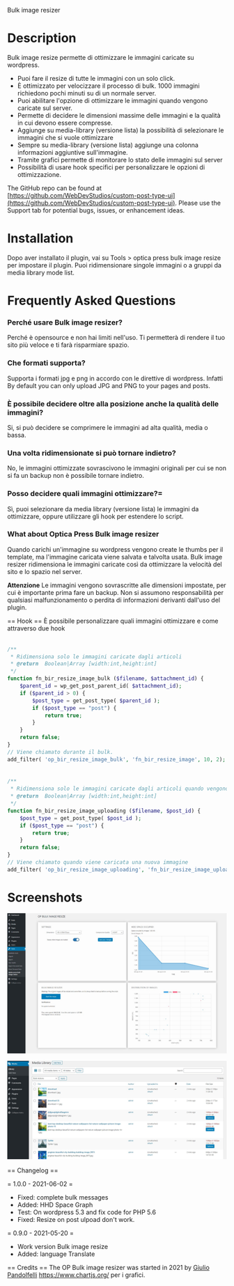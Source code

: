 Bulk image resizer

# Description

Bulk image resize permette di ottimizzare le immagini caricate su wordpress.

- Puoi fare il resize di tutte le immagini con un solo click.
- È ottimizzato per velocizzare il processo di bulk. 1000 immagini richiedono pochi minuti su di un normale server.
- Puoi abilitare l'opzione di ottimizzare le immagini quando vengono caricate sul server. 
- Permette di decidere le dimensioni massime delle immagini e la qualità in cui devono essere compresse.
- Aggiunge su media-library (versione lista) la possibilità di selezionare le immagini che si vuole ottimizzare
- Sempre su media-library (versione lista) aggiunge una colonna informazioni aggiuntive sull'immagine.
- Tramite grafici permette di monitorare lo stato delle immagini sul server
- Possibilità di usare hook specifici per personalizzare le opzioni di ottimizzazione.

 The GitHub repo can be found at [https://github.com/WebDevStudios/custom-post-type-ui](https://github.com/WebDevStudios/custom-post-type-ui). Please use the Support tab for potential bugs, issues, or enhancement ideas.


# Installation

Dopo aver installato il plugin, vai su Tools > optica press bulk image resize per impostare il plugin.
Puoi ridimensionare singole immagini o a gruppi da media library mode list.

# Frequently Asked Questions

### Perché usare Bulk image resizer? 
Perché è opensource e non hai limiti nell'uso. Ti permetterà di rendere il tuo sito più veloce e ti farà risparmiare spazio. 

### Che formati supporta? 
Supporta i formati jpg e png in accordo con le direttive di wordpress. Infatti By default you can only upload JPG and PNG to your pages and posts. 

### È possibile decidere oltre alla posizione anche la qualità delle immagini? 
Si, si può decidere se comprimere le immagini ad alta qualità, media o bassa.

### Una volta ridimensionate si può tornare indietro?
No, le immagini ottimizzate sovrascivono le immagini originali per cui se non si fa un backup non è possibile tornare indietro.

### Posso decidere quali immagini ottimizzare?=
Sì, puoi selezionare da media library (versione lista) le immagini da ottimizzare, oppure utilizzare gli hook per estendere lo script.

### What about Optica Press Bulk image resizer

Quando carichi un'immagine su wordpress vengono create le thumbs per il template, ma l'immagine caricata viene salvata e talvolta usata. 
Bulk image resizer ridimensiona le immagini caricate così da ottimizzare la velocità del sito e lo spazio nel server.

**Attenzione**
Le immagini vengono sovrascritte alle dimensioni impostate, per cui è importante prima fare un backup. 
Non si assumono responsabilità per qualsiasi malfunzionamento o perdita di informazioni derivanti dall'uso del plugin.

== Hook  ==
È possibile personalizzare quali immagini ottimizzare e come attraverso due hook

```php

/**
 * Ridimensiona solo le immagini caricate dagli articoli
 * @return  Boolean|Array [width:int,height:int]
 */
function fn_bir_resize_image_bulk ($filename, $attachment_id) {
	$parent_id = wp_get_post_parent_id( $attachment_id);
	if ($parent_id > 0) {
		$post_type = get_post_type( $parent_id );
		if ($post_type == "post") {
			return true;
		}
	}
	return false;
}
// Viene chiamato durante il bulk.
add_filter( 'op_bir_resize_image_bulk', 'fn_bir_resize_image', 10, 2);


/**
 * Ridimensiona solo le immagini caricate dagli articoli quando vengono caricati
 * @return  Boolean|Array [width:int,height:int]
 */
function fn_bir_resize_image_uploading ($filename, $post_id) {
	$post_type = get_post_type( $post_id );
	if ($post_type == "post") {
		return true;
	}
	return false;
}
// Viene chiamato quando viene caricata una nuova immagine
add_filter( 'op_bir_resize_image_uploading', 'fn_bir_resize_image_uploading', 10, 2);

```

# Screenshots
 
![L'aspetto della pagina per il bulk del resize](https://raw.githubusercontent.com/giuliopanda/op-bulk-image-resizer/main/assets/screenshot-1.jpg)


![Il menu da cui si accede a questa pagina](https://raw.githubusercontent.com/giuliopanda/op-bulk-image-resizer/main/assets/screenshot-3.jpg)


== Changelog ==

= 1.0.0 - 2021-06-02 =
* Fixed: complete bulk messages
* Added: HHD Space Graph
* Test: On wordpress 5.3 and fix code for PHP 5.6
* Fixed: Resize on post ulpoad don't work.

= 0.9.0 - 2021-05-20 =
* Work version Bulk image resize 
* Added: language Translate


== Credits ==
The OP Bulk image resizer was started in 2021 by [Giulio Pandolfelli](giuliopanda@gmail.com) 
https://www.chartjs.org/ per i grafici.